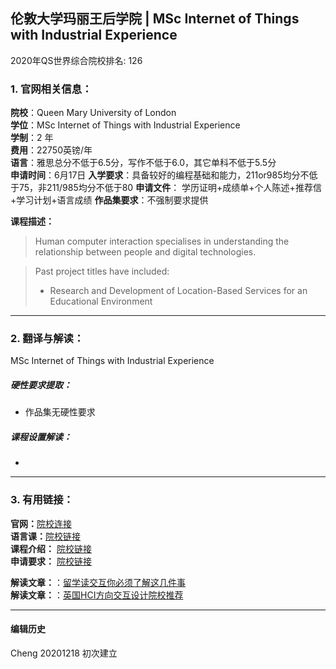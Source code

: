 ## 伦敦大学玛丽王后学院 | MSc Internet of Things with Industrial Experience 

2020年QS世界综合院校排名: 126  

### 1. 官网相关信息：

**院校**：Queen Mary University of London   
**学位**：MSc Internet of Things with Industrial Experience  
**学制**：2 年  
**费用**：22750英镑/年  
**语言**：雅思总分不低于6.5分，写作不低于6.0，其它单科不低于5.5分  
**申请时间**：6月17日 
**入学要求**：具备较好的编程基础和能力，211or985均分不低于75，非211/985均分不低于80
**申请文件**： 学历证明+成绩单+个人陈述+推荐信+学习计划+语言成绩 
**作品集要求**：不强制要求提供  

**课程描述：**   

> Human computer interaction specialises in understanding the relationship between people and digital technologies.


> Past project titles have included:
> - Research and Development of Location-Based Services for an Educational Environment


---


### 2. 翻译与解读：
MSc Internet of Things with Industrial Experience 
##### 硬性要求提取：
- 作品集无硬性要求  

##### 课程设置解读：
- 
---


### 3. 有用链接：
**官网：**[院校连接](https://www.qmul.ac.uk/postgraduate/taught/coursefinder/courses/173074.html)  
**语言课：**[院校链接](https://www.qmul.ac.uk/sllf/language-centre/pre-sessional/)  
**课程介绍：** [院校链接](https://www.qmul.ac.uk/postgraduate/taught/coursefinder/courses/173074.html)  
**申请要求：** [院校链接](https://www.qmul.ac.uk/postgraduate/taught/coursefinder/courses/173074.html)

 
**解读文章：**：[留学读交互你必须了解这几件事](http://www.makebi.net/34036.html)  
**解读文章：**：[英国HCI方向交互设计院校推荐](http://www.makebi.net/24434.html)   



---


#### 编辑历史

Cheng 20201218 初次建立  
